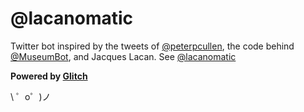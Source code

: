 @lacanomatic
===================================

Twitter bot inspired by the tweets of [@peterpcullen](https://twitter.com/peterpcullen), the code behind [@MuseumBot](https://twitter.com/MuseumBot), and Jacques Lacan. See [@lacanomatic](https://twitter.com/lacanomatic)

**Powered by [Glitch](https://glitch.com)**

\ ゜o゜)ノ
